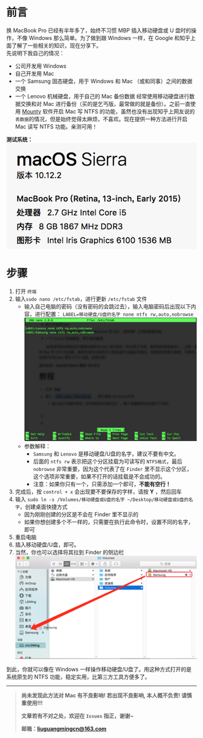 # 前言
换 MacBook Pro 已经有半年多了，始终不习惯 MBP 插入移动硬盘或 U 盘时的操作，不像 Windows 那么简单。为了做到跟 Windows 一样，在 Google 和知乎上面了解了一些相关的知识，现在分享下。
​	
先说明下我自己的情况：
- 公司开发用 Windows
- 自己开发用 Mac
- 一个 Samsung 固态硬盘，用于 Windows 和 Mac （或和同事）之间的数据交换
- 一个 Lenovo 机械硬盘，用于自己的 Mac 备份数据
       经常使用移动硬盘进行数据交换和对 Mac 进行备份（买的是乞丐版，最常做的就是备份）。之前一直使用 [Mounty](http://enjoygineering.com/mounty/) 软件开启 Mac 写 NTFS 的功能，虽然也没有出现知乎上网友说的`丢数据`的情况，但是始终觉得太麻烦，不喜欢。现在提供一种方法进行开启 Mac 读写 NTFS 功能。亲测可用！

**测试系统：**
![系统版本号等信息](https://github.com/cnLGMing/Blog/blob/master/Pictures/version.png?raw=true)

# 步骤
1. 打开 `终端`
2. 输入`sudo nano /etc/fstab`，进行更新 `/etc/fstab` 文件
   - 输入自己电脑的密码（没有密码的会跳过去），输入电脑密码后出现以下内容，进行配置：
     `LABEL=移动硬盘/U盘的名字 none ntfs rw,auto,nobrowse`
     ![配置](https://github.com/cnLGMing/Blog/blob/master/Pictures/config.png?raw=true)
   - 参数解释：
     - `Samsung` 和 `Lenovo` 是移动硬盘/U盘的名字，建议不要有中文。
     - 后面的 `ntfs rw` 表示把这个分区挂载为可读写的 `NTFS格式`，最后 `nobrowse` 非常重要，因为这个代表了在 `Finder` 里不显示这个分区，这个选项非常重要，如果不打开的话挂载是不会成功的。
     - 注意：如果你只有一个，只需添加一个即可，**不能有空行！**
3. 完成后，按 `control + x` 会出现要不要保存的字样，请按 **Y** ，然后回车
4. 输入 `sudo ln -s /Volumes/移动硬盘或U盘的名字 ~/Desktop/移动硬盘或U盘的名字`，创建桌面快捷方式
   - 因为刚刚创建的分区是不会在 Finder 里不显示的
   - 如果你想创建多个不一样的，只需要在执行此命令时，设置不同的名字，即可
5. 重启电脑
6. 插入移动硬盘/U盘，即可。
7. 当然，你也可以选择将其拉到 Finder 的侧边栏
    ![移动](https://github.com/cnLGMing/Blog/blob/master/Pictures/move.png?raw=true)

到此，你就可以像在 Windows 一样操作移动硬盘/U盘了。用这种方式打开的是系统原生的 NTFS 功能，稳定实用，比第三方工具方便多了。

---

> **尚未发现此方法对 Mac 有不良影响! 若出现不良影响, 本人概不负责! 请慎重使用!!!**
>
> **文章若有不对之处，欢迎在 `Issues` 指正，谢谢~**
>
> **邮箱：liuguangmingcn@163.com**